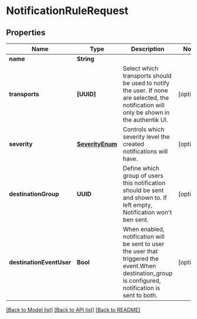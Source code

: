 # NotificationRuleRequest

## Properties
Name | Type | Description | Notes
------------ | ------------- | ------------- | -------------
**name** | **String** |  | 
**transports** | **[UUID]** | Select which transports should be used to notify the user. If none are selected, the notification will only be shown in the authentik UI. | [optional] 
**severity** | [**SeverityEnum**](SeverityEnum.md) | Controls which severity level the created notifications will have. | [optional] 
**destinationGroup** | **UUID** | Define which group of users this notification should be sent and shown to. If left empty, Notification won&#39;t ben sent. | [optional] 
**destinationEventUser** | **Bool** | When enabled, notification will be sent to user the user that triggered the event.When destination_group is configured, notification is sent to both. | [optional] 

[[Back to Model list]](../README.md#documentation-for-models) [[Back to API list]](../README.md#documentation-for-api-endpoints) [[Back to README]](../README.md)


